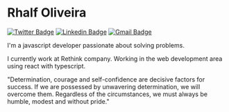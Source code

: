 # Rhalf Oliveira

[![Twitter Badge](https://img.shields.io/badge/-@rhalf10-00875f?style=flat-square&labelColor=00875f&logo=twitter&logoColor=white&link=https://twitter.com/dieegosf)](https://twitter.com/rhalf10) 
[![Linkedin Badge](https://img.shields.io/badge/-Rhalf%20Oliveira-00875f?style=flat-square&logo=Linkedin&logoColor=white&link=https://www.linkedin.com/in/rhalfoliveira/)](https://www.linkedin.com/in/rhalfoliveira/) 
[![Gmail Badge](https://img.shields.io/badge/-rhalfsouza@hotmail.com-00875f?style=flat-square&logo=gmail&logoColor=white&link=mailto:rhalfsouza@hotmail.com)](mailto:rhalfsouza@hotmail.com)

I'm a javascript developer passionate about solving problems.

I currently work at Rethink company. Working in the web development area using react with typescript.

"Determination, courage and self-confidence are decisive factors for success. If we are possessed by unwavering determination, 
we will overcome them. Regardless of the circumstances, we must always be humble, modest and without pride."

